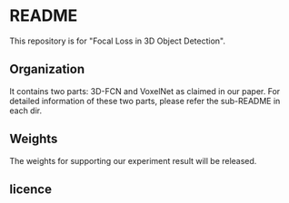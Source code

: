 # README
This repository is for "Focal Loss in 3D Object Detection".
## Organization
It contains two parts: 3D-FCN and VoxelNet as claimed in our paper.
For detailed information of these two parts, please refer the sub-README in each dir.
## Weights
The weights for supporting our experiment result will be released.
## licence
